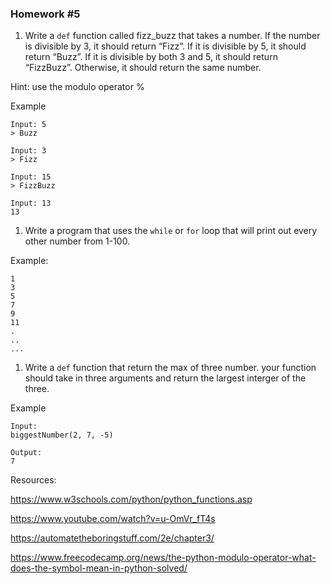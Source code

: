 ### Homework #5

1. Write a ```def``` function called fizz_buzz that takes a number.
If the number is divisible by 3, it should return “Fizz”.
If it is divisible by 5, it should return “Buzz”.
If it is divisible by both 3 and 5, it should return “FizzBuzz”.
Otherwise, it should return the same number.

Hint: use the modulo operator %

Example

```
Input: 5
> Buzz

Input: 3 
> Fizz

Input: 15
> FizzBuzz

Input: 13
13
```

1. Write a program that uses the ```while``` or ```for``` loop that will print out every other number from 1-100.

Example:

```
1
3
5
7
9
11
.
..
...
```


1. Write a ```def``` function that return the max of three number. your function should take in three arguments and return the largest interger of the three.

Example

```
Input: 
biggestNumber(2, 7, -5)

Output:
7
```

Resources:

https://www.w3schools.com/python/python_functions.asp

https://www.youtube.com/watch?v=u-OmVr_fT4s

https://automatetheboringstuff.com/2e/chapter3/

https://www.freecodecamp.org/news/the-python-modulo-operator-what-does-the-symbol-mean-in-python-solved/

